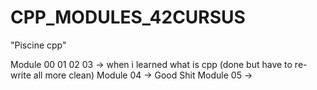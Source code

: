 # CPP_MODULES_42CURSUS
"Piscine cpp"

Module 00 01 02 03 -> when i learned what is cpp (done but have to re-write all more clean)
Module 04 -> Good Shit 
Module 05 -> 
